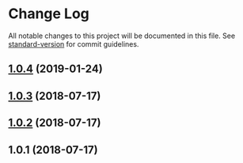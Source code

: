 # Change Log

All notable changes to this project will be documented in this file. See [standard-version](https://github.com/conventional-changelog/standard-version) for commit guidelines.

<a name="1.0.4"></a>
## [1.0.4](https://github.com/OviOvocny/zen-bridge/compare/v1.0.3...v1.0.4) (2019-01-24)



<a name="1.0.3"></a>
## [1.0.3](https://github.com/OviOvocny/zen-bridge/compare/v1.0.2...v1.0.3) (2018-07-17)



<a name="1.0.2"></a>
## [1.0.2](https://github.com/OviOvocny/zen-bridge/compare/v1.0.1...v1.0.2) (2018-07-17)



<a name="1.0.1"></a>
## 1.0.1 (2018-07-17)
